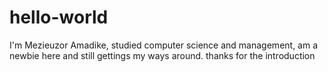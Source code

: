 # hello-world
I'm Mezieuzor Amadike, studied computer science and management, am a newbie here and still gettings my ways around.
thanks for the introduction 
